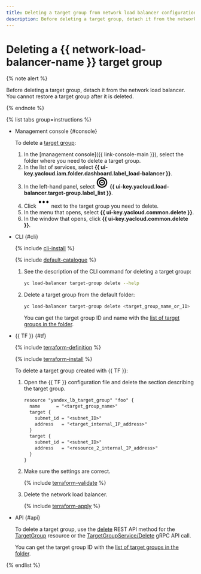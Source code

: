 ```yaml
---
title: Deleting a target group from network load balancer configuration
description: Before deleting a target group, detach it from the network load balancer. You cannot restore a target group after it is deleted. Open the **Load Balancer** section in the folder where you want to delete a target group. In the menu that opens, click **Delete**.
---
```


# Deleting a {{ network-load-balancer-name }} target group

{% note alert %}

Before deleting a target group, detach it from the network load balancer. You cannot restore a target group after it is deleted.

{% endnote %}

{% list tabs group=instructions %}

- Management console {#console}

  To delete a [target group](../concepts/target-resources.md):
  1. In the [management console]({{ link-console-main }}), select the folder where you need to delete a target group.
  1. In the list of services, select **{{ ui-key.yacloud.iam.folder.dashboard.label_load-balancer }}**.
  1. In the left-hand panel, select ![image](../../_assets/console-icons/target.svg) **{{ ui-key.yacloud.load-balancer.target-group.label_list }}**.
  1. Click ![image](../../_assets/console-icons/ellipsis.svg) next to the target group you need to delete.
  1. In the menu that opens, select **{{ ui-key.yacloud.common.delete }}**.
  1. In the window that opens, click **{{ ui-key.yacloud.common.delete }}**.

- CLI {#cli}

  {% include [cli-install](../../_includes/cli-install.md) %}

  {% include [default-catalogue](../../_includes/default-catalogue.md) %}

  1. See the description of the CLI command for deleting a target group:

     ```bash
     yc load-balancer target-group delete --help
     ```

  1. Delete a target group from the default folder:

     ```bash
     yc load-balancer target-group delete <target_group_name_or_ID>
     ```

     You can get the target group ID and name with the [list of target groups in the folder](target-group-list.md#list).

- {{ TF }} {#tf}

  {% include [terraform-definition](../../_tutorials/_tutorials_includes/terraform-definition.md) %}

  {% include [terraform-install](../../_includes/terraform-install.md) %}

  To delete a target group created with {{ TF }}:
  1. Open the {{ TF }} configuration file and delete the section describing the target group.

     ```hcl
     resource "yandex_lb_target_group" "foo" {
       name      = "<target_group_name>"
       target {
         subnet_id = "<subnet_ID>"
         address   = "<target_internal_IP_address>"
       }
       target {
         subnet_id = "<subnet_ID>"
         address   = "<resource_2_internal_IP_address>"
       }
     }
     ```

  1. Make sure the settings are correct.

     {% include [terraform-validate](../../_includes/mdb/terraform/validate.md) %}

  1. Delete the network load balancer.

     {% include [terraform-apply](../../_includes/mdb/terraform/apply.md) %}

- API {#api}

  To delete a target group, use the [delete](../api-ref/TargetGroup/delete.md) REST API method for the [TargetGroup](../api-ref/TargetGroup/index.md) resource or the [TargetGroupService/Delete](../api-ref/grpc/TargetGroup/delete.md) gRPC API call.

  You can get the target group ID with the [list of target groups in the folder](target-group-list.md#list).

{% endlist %}
